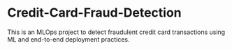 # Credit-Card-Fraud-Detection
This is an MLOps project to detect fraudulent credit card transactions using ML and end-to-end deployment practices.
